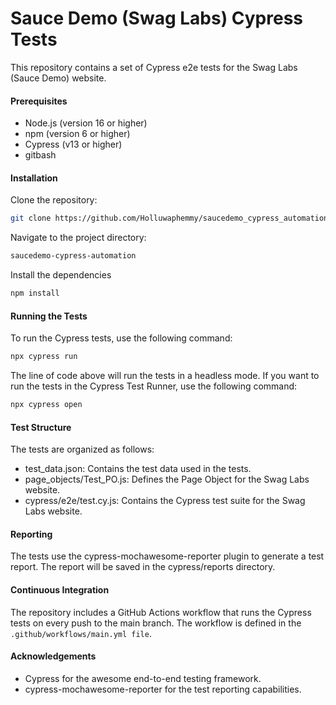 # Sauce Demo (Swag Labs) Cypress Tests
 
This repository contains a set of Cypress e2e tests for the Swag Labs (Sauce Demo) website.
 
#### Prerequisites
- Node.js (version 16 or higher)
- npm (version 6 or higher)
- Cypress (v13 or higher)
- gitbash
 
#### Installation
 
Clone the repository:
```bash
git clone https://github.com/Holluwaphemmy/saucedemo_cypress_automation.git
```
 
Navigate to the project directory:
```bash
saucedemo-cypress-automation
```
 
Install the dependencies
```bash
npm install
```
 
#### Running the Tests
To run the Cypress tests, use the following command:
```bash
npx cypress run
```
 
The line of code above will run the tests in a headless mode. If you want to run the tests in the Cypress Test Runner, use the following command:
```bash
npx cypress open
```
 
#### Test Structure
The tests are organized as follows:
 
- test_data.json: Contains the test data used in the tests.
- page_objects/Test_PO.js: Defines the Page Object for the Swag Labs website.
- cypress/e2e/test.cy.js: Contains the Cypress test suite for the Swag Labs website.

#### Reporting
The tests use the cypress-mochawesome-reporter plugin to generate a test report. The report will be saved in the cypress/reports directory.
 
#### Continuous Integration
The repository includes a GitHub Actions workflow that runs the Cypress tests on every push to the main branch. The workflow is defined in the `.github/workflows/main.yml file`.
 
#### Acknowledgements
- Cypress for the awesome end-to-end testing framework.
- cypress-mochawesome-reporter for the test reporting capabilities.